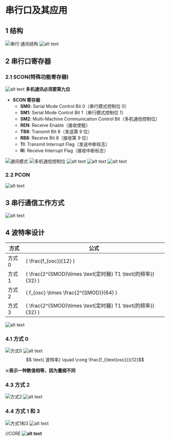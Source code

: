 # 串行口及其应用

## 1 结构

![串行·通讯结构](image-6.png)
![alt text](image-7.png)

## 2 串行口寄存器

### 2.1 SCON(特殊功能寄存器)

![alt text](image-8.png)
**多机通讯必须要第九位**

- **SCON 寄存器**
  - **SM0**: Serial Mode Control Bit 0（串行模式控制位 0）
  - **SM1**: Serial Mode Control Bit 1（串行模式控制位 1）
  - **SM2**: Multi-Machine Communication Control Bit（多机通信控制位）
  - **REN**: Receive Enable（接收使能）
  - **TB8**: Transmit Bit 8（发送第 9 位）
  - **RB8**: Receive Bit 8（接收第 9 位）
  - **TI**: Transmit Interrupt Flag（发送中断标志）
  - **RI**: Receive Interrupt Flag（接收中断标志）

![通讯模式](image-10.png)
![多机通信控制位](image-11.png)
![alt text](image-12.png)
![alt text](image-13.png)
![alt text](image-14.png)

### 2.2 PCON

![alt text](image-9.png)

## 3 串行通信工作方式

![alt text](image-15.png)

## 4 波特率设计


| 方式  | 公式                                                           |
| ----- | -------------------------------------------------------------- |
| 方式0 | \( \frac{f_{osc}}{12} \)                                       |
| 方式1 | \( \frac{2^{SMOD}\times \text{定时器} T1 \text{的频率}}{32} \) |
| 方式2 | \( f_{osc} \times \frac{2^{SMOD}}{64} \)                       |
| 方式3 | \( \frac{2^{SMOD}\times \text{定时器} T1 \text{的频率}}{32} \) |

![alt text](image-16.png)

### 4.1 方式 0

![方式0](image-17.png)
![alt text](image-21.png)
$$ \text{ 波特率} \quad \cong \frac{f_{\text{osc}}}{12}$$

$\cong$**表示一种数值相等，因为量纲不同**

### 4.3 方式 2

![方式2](image-18.png)
![alt text](image-20.png)

### 4.4 方式 1 和 3

![方式1和3](image-19.png)
![alt text](image-22.png)

//CORE
**![alt text](image-23.png)**

